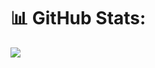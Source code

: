 # 📊 GitHub Stats:
![](https://github-readme-stats.vercel.app/api/top-langs/?username=Patiyut1807&theme=react&hide_border=false&include_all_commits=true&count_private=true&layout=compact)

